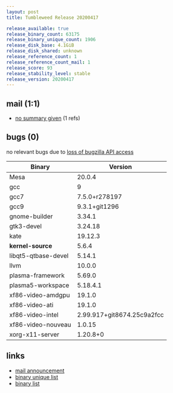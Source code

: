 ```yaml
---
layout: post
title: Tumbleweed Release 20200417

release_available: true
release_binary_count: 63175
release_binary_unique_count: 1906
release_disk_base: 4.1GiB
release_disk_shared: unknown
release_reference_count: 1
release_reference_count_mail: 1
release_score: 93
release_stability_level: stable
release_version: 20200417
---
```


## mail (1:1)

- [no summary given](https://lists.opensuse.org/opensuse-factory/2020-04/msg00388.html) (1 refs)

## bugs (0)

<!--more-->

no relevant bugs due to [loss of bugzilla API access](https://bugzilla.opensuse.org/show_bug.cgi?id=1157722)

Binary | Version
--- | ---
Mesa | 20.0.4
gcc | 9
gcc7 | 7.5.0+r278197
gcc9 | 9.3.1+git1296
gnome-builder | 3.34.1
gtk3-devel | 3.24.18
kate | 19.12.3
**kernel-source** | 5.6.4
libqt5-qtbase-devel | 5.14.1
llvm | 10.0.0
plasma-framework | 5.69.0
plasma5-workspace | 5.18.4.1
xf86-video-amdgpu | 19.1.0
xf86-video-ati | 19.1.0
xf86-video-intel | 2.99.917+git8674.25c9a2fcc
xf86-video-nouveau | 1.0.15
xorg-x11-server | 1.20.8+0

## links

- [mail announcement](https://lists.opensuse.org/opensuse-factory/2020-04/msg00347.html)
- [binary unique list](http://download.opensuse.org/history/20200417/rpm.unique.list)
- [binary list](http://download.opensuse.org/history/20200417/rpm.list)
